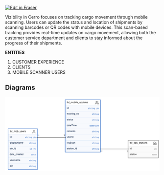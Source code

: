 <p><a target="_blank" href="https://app.eraser.io/workspace/0gPYPUrNcr5XVujn3FH1" id="edit-in-eraser-github-link"><img alt="Edit in Eraser" src="https://firebasestorage.googleapis.com/v0/b/second-petal-295822.appspot.com/o/images%2Fgithub%2FOpen%20in%20Eraser.svg?alt=media&amp;token=968381c8-a7e7-472a-8ed6-4a6626da5501"></a></p>

  Vizibility in Cerro focuses on tracking cargo movement through mobile scanning. Users can update the status and location of shipments by scanning barcodes or QR codes with mobile devices. This scan-based tracking provides real-time updates on cargo movement, allowing both the customer service department and clients to stay informed about the progress of their shipments.

**ENTITIES**

1. CUSTOMER EXPERIENCE
2. CLIENTS
3. MOBILE SCANNER USERS



<!-- eraser-additional-content -->
## Diagrams
<!-- eraser-additional-files -->
<a href="/VIZIBILITY MODULE-entity-relationship-1.eraserdiagram" data-element-id="nnjryV7qLsKj5L_1ma1g5"><img src="/.eraser/0gPYPUrNcr5XVujn3FH1___sKkFHJpiYsXPcATzOBluVMUS1rx2___---diagram----5b1297b725c7383462f29dfa85889ad8.png" alt="" data-element-id="nnjryV7qLsKj5L_1ma1g5" /></a>
<!-- end-eraser-additional-files -->
<!-- end-eraser-additional-content -->
<!--- Eraser file: https://app.eraser.io/workspace/0gPYPUrNcr5XVujn3FH1 --->